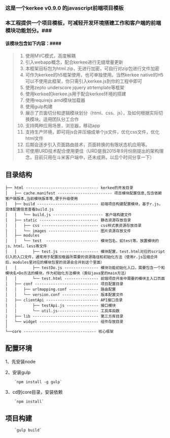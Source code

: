 ### 这是一个kerkee v0.9.0 的javascript前端项目模板 ###

### 本工程提供一个项目模板，可减轻开发环境搭建工作和客户端的前端模块功能划分。###

#### 该模块包含如下内容：####
>1. 使用MVC模式，高度解耦
>2. 引入webapp概念，配合kerkee进行无缝增量更新
>3. 本框架目标包为html.zip，无进行加密，可自行对zip包进行文件加密
>4. 可作为kerkee的h5框架使用，也可单独使用。当然kerkee native的H5可以不使用此框架，你只需引入kerkee.js到你的工程中即可
>5. 使用zepto underscore jquery atrtemplate等框架
>6. 使用kerkee的kerkee.js用于配合kerkee环境的搭建
>7. 使用requirejs amd模块加载器
>8. 使用gulp构建
>9. 展示了页面切分和逻辑模块划分（html、css、js），及如何根据实际切换模块。适用团队分工合作
>10. 支持两种应用场景，浏览器，移动app
>11. 支持生产环境，即可将js合并压缩成单个js文件，优化css文件，优化html文件
>12. 后期会逐步引入页面路由技术，页面转换的有限状态机应用等。
>13. 可使用URD技术配合使用更佳（URD是我2015年9月份刚提出的架构理念，目前只用在斗米客户端中，还未成熟，以后个时间分享一下）
>

## 目录结构
~~~
├── html -------------------------------- kerkee的开发目录
│   ├── cache.manifest ------------------------ 项目模块配置信息,包含依赖客户端版本,当前模块版本等,便于升级使用
│   ├── build --------------------------- 前端项目构建配置模块，基于r.js，具体配置信息查看build.js
│   │   └── build.js ---------------------- 客户端构建文件
│   ├── static -------------------------- 静态资源存放目录
│   │   ├── css ------------------------- css样式表资源存放目录
│   │   └── images ---------------------- 图片资源存放文件
│   ├── modules
│   │   └── test  ----------------------- 模块包名，如test等。放置模块的js、html、less等文件
│   │       ├── test.js ----------------- 模块配置，test.html对应的script引入的入口文件，通常用于配置加载器所需要的资源路径和初始化方法（使用r.js压缩合并后，modules里对应的模块包里的资源会合并到这个里面）
│   │       ├── testDo.js --------------- 模块功能初始化入口，需要包含一个和模块名+Do方法的模块，作为初始化方法模块（类似java里的main方法）
│   │       └── test.html --------------- 前端项目开发中需要的模块主入口页面
│   ├── conf ---------------------------- 项目配置目录
│   │   ├── urlmapping.conf ------------- 路由配置
│   │   └── version.conf ---------------- 版本配置文件
│   ├── clientApi ----------------------- API接口目录
│   │       ├── testApi.js -------------- 接口模块
│   │       └── util.js------------------ 工具库函数
│   ├── lib ----------------------------- 第三方库目录
│   └── widget -------------------------- 组件存放目录
│ 
└──core -------------------------------- 核心框架

~~~


## 配置环境
1、先安装node

2、安装gulp

		`npm install -g gulp`

3、cd到core目录，安装依赖

		`npm install`

## 项目构建 ##
		`gulp build`


